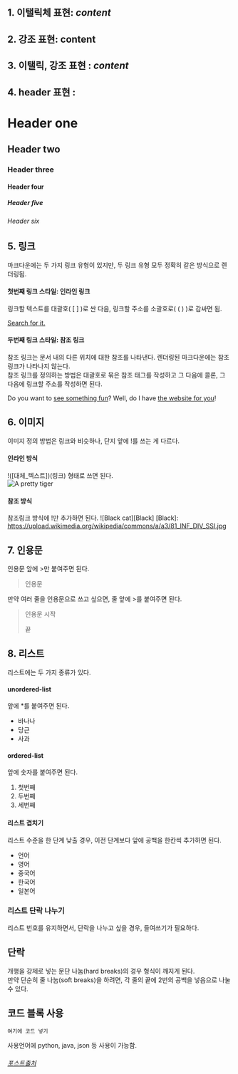 

## 1. 이탤릭체 표현: _content_

## 2. 강조 표현: **content**

## 3. 이탤릭, 강조 표현 : **_content_**

## 4. header 표현 :

# Header one    
## Header two
### Header three
#### Header four
##### Header five
###### Header six

## 5. 링크
마크다운에는 두 가지 링크 유형이 있지만, 두 링크 유형 모두 정확히 같은 방식으로 렌더링됨. 
#### 첫번째 링크 스타일: 인라인 링크
링크할 텍스트를 대괄호( [ ] )로 싼 다음, 링크할 주소를 소괄호로( ( ) )로 감싸면 됨.

[Search for it.](www.google.com)

#### 두번째 링크 스타일: 참조 링크
참조 링크는 문서 내의 다른 위치에 대한 참조를 나타낸다.
렌더링된 마크다운에는 참조 링크가 나타나지 않는다.   
참조 링크를 정의하는 방법은 대괄호로 묶은 참조 태그를 작성하고 그 다음에 콜론, 그 다음에 링크할 주소를 작성하면 된다.   

Do you want to [see something fun][a fun place]?
Well, do I have [the website for you][another fun place]!

[a fun place]: www.zombo.com
[another fun place]: www.stumbleupon.com

## 6. 이미지
이미지 정의 방법은 링크와 비슷하나, 단지 앞에 !를 쓰는 게 다르다.

#### 인라인 방식
!([대체_텍스트])(링크) 형태로 쓰면 된다.    
![A pretty tiger](https://upload.wikimedia.org/wikipedia/commons/5/56/Tiger.50.jpg)

#### 참조 방식
참조링크 방식에 !만 추가하면 된다.
![Black cat][Black]
[Black]: https://upload.wikimedia.org/wikipedia/commons/a/a3/81_INF_DIV_SSI.jpg

## 7. 인용문
인용문 앞에 >만 붙여주면 된다.   
> 인용문

만약 여러 줄을 인용문으로 쓰고 싶으면, 줄 앞에 >를 붙여주면 된다.
> 인용문 시작
>
> 끝

## 8. 리스트
리스트에는 두 가지 종류가 있다.

#### unordered-list
앞에 *를 붙여주면 된다.
* 바나나
* 당근
* 사과


#### ordered-list
앞에 숫자를 붙여주면 된다.
1. 첫번째
2. 두번째
3. 세번째

#### 리스트 겹치기
리스트 수준을 한 단계 낮출 경우, 이전 단계보다  앞에 공백을 한칸씩 추가하면 된다.
* 언어
 * 영어
 * 중국어
 * 한국어
 * 일본어

### 리스트 단락 나누기
리스트 번호를 유지하면서, 단락을 나누고 싶을 경우, 들여쓰기가 필요하다.

## 단락
개행을 강제로 넣는 문단 나눔(hard breaks)의 경우 형식이 깨지게 된다.  
만약 단순히 줄 나눔(soft breaks)을 하려면, 각 줄의 끝에 2번의 공백을 넣음으로 나눌 수 있다.  

## 코드 블록 사용
```(사용언어)
여기에 코드 넣기
```

사용언어에 python, java, json 등 사용이 가능함.


###### [포스트출처](https://www.markdowntutorial.com/)
